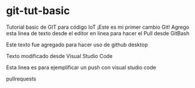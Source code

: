 # git-tut-basic
Tutorial basic de GIT para código IoT
¡Este es mi primer cambio Git! 
Agrego esta linea  de texto desde el editor en linea para hacer el Pull desde GitBash

Este texto fue agregado para hacer uso de github desktop

Texto modificado desde Visual Studio Code 

Esta linea es para ejemplificar un push con visual studio code 

pullrequests